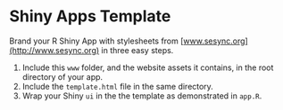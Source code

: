 # Shiny Apps Template

Brand your R Shiny App with stylesheets from [www.sesync.org](http://www.sesync.org) in three easy steps.

1. Include this `www` folder, and the website assets it contains, in the root directory of your app.
1. Include the `template.html` file in the same directory.
1. Wrap your Shiny `ui` in the the template as demonstrated in `app.R`.
